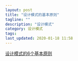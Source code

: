 ```yaml
---
layout: post
title: "设计模式的基本原则"
tagline: ""
description: "设计模式"
category: 设计模式
tags: 
last_updated: 2020-01-18 11:58
---
```


[设计模式的6个基本原则](https://blog.csdn.net/zhengzhb/article/details/7296944)

